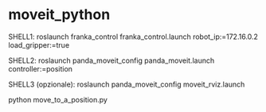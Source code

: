 # moveit_python

SHELL1:
roslaunch franka_control franka_control.launch robot_ip:=172.16.0.2 load_gripper:=true

SHELL2:
roslaunch panda_moveit_config panda_moveit.launch controller:=position

SHELL3 (opzionale):
roslaunch panda_moveit_config moveit_rviz.launch

python move_to_a_position.py
